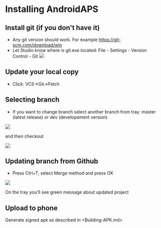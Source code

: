 # Installing AndroidAPS

## Install git (if you don't have it)
* Any git version should work. For example https://git-scm.com/download/win
* Let Studio know where is git.exe located: File - Settings - Version Control - Git
![](images/git.png)

## Update your local copy
* Click: VCS->Git->Fetch

## Selecting branch
* If you want to change branch select another branch from tray: master (latest release) or dev (developement version)

![](images/branchintray.png)

and then checkout

![](images/checkout.png)

## Updating branch from Github
* Press Ctrl+T, select Merge method and press OK

![](images/merge.png)

On the tray you'll see green message about updated project

## Upload to phone
Generate signed apk as described in <Building-APK.md>
